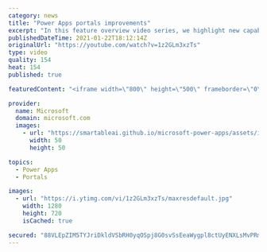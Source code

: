 ```yaml
---
category: news
title: "Power Apps portals improvements"
excerpt: "In this feature overview video series, we highlight new capabilities included in the latest update to Microsoft Power Apps.  Power Apps portals improvements bring new capabilities for makers and developers by providing a new identity management configuration experience with enhanced functionality to"
publishedDateTime: 2021-01-22T18:12:14Z
originalUrl: "https://youtube.com/watch?v=1z2GLm3xzTs"
type: video
quality: 154
heat: 154
published: true

featuredContent: "<iframe width=\"800\" height=\"500\" frameborder=\"0\" src=\"https://www.youtube.com/embed/1z2GLm3xzTs\" allow=\"accelerometer; autoplay; encrypted-media; gyroscope; picture-in-picture\" allowfullscreen></iframe>"

provider:
  name: Microsoft
  domain: microsoft.com
  images:
    - url: "https://smartableai.github.io/microsoft-power-apps/assets/images/organizations/microsoft.com-50x50.jpg"
      width: 50
      height: 50

topics:
  - Power Apps
  - Portals

images:
  - url: "https://i.ytimg.com/vi/1z2GLm3xzTs/maxresdefault.jpg"
    width: 1280
    height: 720
    isCached: true

secured: "88VLEpZIM5TYJriDkldVSbRH0yqOSpj8G0svSsEeaWygpl8ctUyENXLsMvPRmsezMFssIBq5ZofUEgoKbCCc/9JMS3BIQmsZG5pwUf03Nhtqng2B5cIPcHjpAhralVtkvQ34C2JiY4i7y1BxljmH617LTw02GB+uYKYU4np3ZN09vJZfGq2Ug/Us9lk3WSQgEHXhg2R9YcEE3OLeVTVLdmsuQ4YyNcuXYUYdYoid/llkl70v3x+Ur4+jjhe9nkyRnOH/K0IWVtTtcR4kk3leT9fOUiAcZOjGC3HqymRCh60pvGTbVxfNjfh2UTuhIU5eLLId93tMo3NtXf+sMx9mCEtKgiJavTw047qzu7ElpNi5iQvLwPSFuyeYQXlIjvD8IlqUR0kMROdposHoeSBuFGo+B8COXFntgliZeYTUwlbGQ8wCmnyC3RRnc0m+Vvci;dFgQ8cvj++Trsd6UDYIgPA=="
---
```


